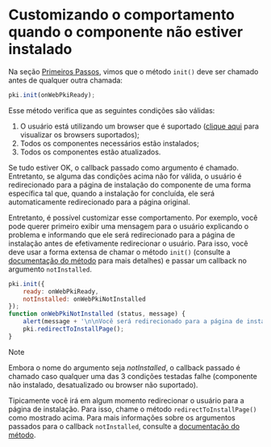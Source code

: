 ﻿# Customizando o comportamento quando o componente não estiver instalado

Na seção [Primeiros Passos](get-started.md), vimos que o método `init()` deve ser chamado antes de qualquer outra chamada:

```javascript
pki.init(onWebPkiReady);
```

Esse método verifica que as seguintes condições são válidas:

1. O usuário está utilizando um browser que é suportado ([clique aqui](browser-support.md) para visualizar os browsers suportados);
1. Todos os componentes necessários estão instalados;
1. Todos os componentes estão atualizados.

Se tudo estiver OK, o callback passado como argumento é chamado. Entretanto, se alguma das condições acima não for válida, o usuário é redirecionado para a página
de instalação do componente de uma forma específica tal que, quando a instalação for concluída, ele será automaticamente redirecionado para a página original.

Entretanto, é possível customizar esse comportamento. Por exemplo, você pode querer primeiro exibir uma mensagem para o usuário explicando o problema e informando
que ele será redirecionado para a página de instalação antes de efetivamente redirecionar o usuário. Para isso, você deve usar a forma extensa de chamar o método
`init()` (consulte a [documentação do método](http://webpki.lacunasoftware.com/Help/classes/LacunaWebPKI.html#method_init) para mais detalhes) e passar um callback
no argumento `notInstalled`.

```javascript
pki.init({
    ready: onWebPkiReady,
    notInstalled: onWebPkiNotInstalled
});
function onWebPkiNotInstalled (status, message) {
    alert(message + '\n\nVocê será redirecionado para a página de instalação.');
    pki.redirectToInstallPage();
}
```

> [!NOTE]
> Embora o nome do argumento seja *notInstalled*, o callback passado é chamado caso qualquer uma das 3 condições testadas falhe (componente não instalado,
> desatualizado ou browser não suportado).

Tipicamente você irá em algum momento redirecionar o usuário para a página de instalação. Para isso, chame o método `redirectToInstallPage()` como mostrado acima.
Para mais informações sobre os argumentos passados para o callback `notInstalled`, consulte a
[documentação do método](http://webpki.lacunasoftware.com/Help/classes/LacunaWebPKI.html#method_init).
